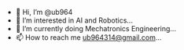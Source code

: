 - 👋 Hi, I’m @ub964
- 👀 I’m interested in AI and Robotics...
- 🌱 I’m currently doing Mechatronics Engineering...
- 📫 How to reach me ub964314@gmail.com...

<!---
ub964/ub964 is a ✨ special ✨ repository because its `README.md` (this file) appears on your GitHub profile.
You can click the Preview link to take a look at your changes.
--->
